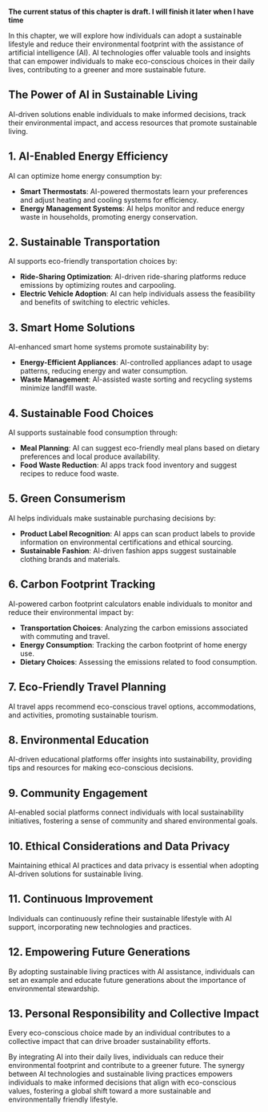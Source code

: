 **The current status of this chapter is draft. I will finish it later when I have time**

In this chapter, we will explore how individuals can adopt a sustainable lifestyle and reduce their environmental footprint with the assistance of artificial intelligence (AI). AI technologies offer valuable tools and insights that can empower individuals to make eco-conscious choices in their daily lives, contributing to a greener and more sustainable future.

**The Power of AI in Sustainable Living**
-----------------------------------------

AI-driven solutions enable individuals to make informed decisions, track their environmental impact, and access resources that promote sustainable living.

**1. AI-Enabled Energy Efficiency**
-----------------------------------

AI can optimize home energy consumption by:

* **Smart Thermostats**: AI-powered thermostats learn your preferences and adjust heating and cooling systems for efficiency.
* **Energy Management Systems**: AI helps monitor and reduce energy waste in households, promoting energy conservation.

**2. Sustainable Transportation**
---------------------------------

AI supports eco-friendly transportation choices by:

* **Ride-Sharing Optimization**: AI-driven ride-sharing platforms reduce emissions by optimizing routes and carpooling.
* **Electric Vehicle Adoption**: AI can help individuals assess the feasibility and benefits of switching to electric vehicles.

**3. Smart Home Solutions**
---------------------------

AI-enhanced smart home systems promote sustainability by:

* **Energy-Efficient Appliances**: AI-controlled appliances adapt to usage patterns, reducing energy and water consumption.
* **Waste Management**: AI-assisted waste sorting and recycling systems minimize landfill waste.

**4. Sustainable Food Choices**
-------------------------------

AI supports sustainable food consumption through:

* **Meal Planning**: AI can suggest eco-friendly meal plans based on dietary preferences and local produce availability.
* **Food Waste Reduction**: AI apps track food inventory and suggest recipes to reduce food waste.

**5. Green Consumerism**
------------------------

AI helps individuals make sustainable purchasing decisions by:

* **Product Label Recognition**: AI apps can scan product labels to provide information on environmental certifications and ethical sourcing.
* **Sustainable Fashion**: AI-driven fashion apps suggest sustainable clothing brands and materials.

**6. Carbon Footprint Tracking**
--------------------------------

AI-powered carbon footprint calculators enable individuals to monitor and reduce their environmental impact by:

* **Transportation Choices**: Analyzing the carbon emissions associated with commuting and travel.
* **Energy Consumption**: Tracking the carbon footprint of home energy use.
* **Dietary Choices**: Assessing the emissions related to food consumption.

**7. Eco-Friendly Travel Planning**
-----------------------------------

AI travel apps recommend eco-conscious travel options, accommodations, and activities, promoting sustainable tourism.

**8. Environmental Education**
------------------------------

AI-driven educational platforms offer insights into sustainability, providing tips and resources for making eco-conscious decisions.

**9. Community Engagement**
---------------------------

AI-enabled social platforms connect individuals with local sustainability initiatives, fostering a sense of community and shared environmental goals.

**10. Ethical Considerations and Data Privacy**
-----------------------------------------------

Maintaining ethical AI practices and data privacy is essential when adopting AI-driven solutions for sustainable living.

**11. Continuous Improvement**
------------------------------

Individuals can continuously refine their sustainable lifestyle with AI support, incorporating new technologies and practices.

**12. Empowering Future Generations**
-------------------------------------

By adopting sustainable living practices with AI assistance, individuals can set an example and educate future generations about the importance of environmental stewardship.

**13. Personal Responsibility and Collective Impact**
-----------------------------------------------------

Every eco-conscious choice made by an individual contributes to a collective impact that can drive broader sustainability efforts.

By integrating AI into their daily lives, individuals can reduce their environmental footprint and contribute to a greener future. The synergy between AI technologies and sustainable living practices empowers individuals to make informed decisions that align with eco-conscious values, fostering a global shift toward a more sustainable and environmentally friendly lifestyle.
